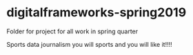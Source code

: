 # digitalframeworks-spring2019
Folder for project for all work in spring quarter

Sports data journalism you will sports and you will like it!!!!
